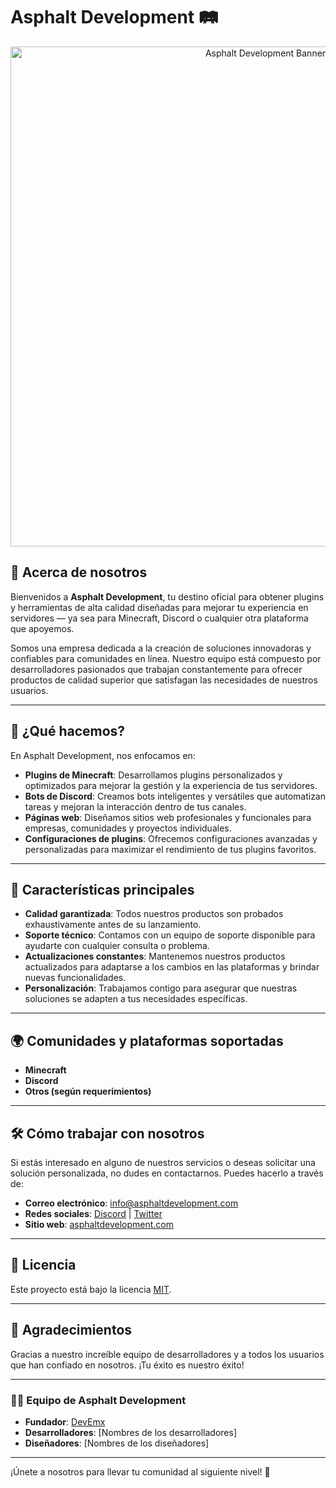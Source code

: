 # Asphalt Development 🛤️

<div align="center">
  <img src="https://media.discordapp.net/attachments/1057028411903705089/1385490129354752010/ChatGPT_Image_20_jun_2025_00_20_59.png?ex=685641bc&is=6854f03c&hm=7155b5b8d46d918c35645123649be28141cef2a6a530046a062c18f1636e24a5&=&format=webp&quality=lossless&width=818&height=545" alt="Asphalt Development Banner" width="800">
</div>

## 🌟 Acerca de nosotros 

Bienvenidos a **Asphalt Development**, tu destino oficial para obtener plugins y herramientas de alta calidad diseñadas para mejorar tu experiencia en servidores — ya sea para Minecraft, Discord o cualquier otra plataforma que apoyemos.

Somos una empresa dedicada a la creación de soluciones innovadoras y confiables para comunidades en línea. Nuestro equipo está compuesto por desarrolladores pasionados que trabajan constantemente para ofrecer productos de calidad superior que satisfagan las necesidades de nuestros usuarios.

---

## 💼 ¿Qué hacemos?

En Asphalt Development, nos enfocamos en:

- **Plugins de Minecraft**: Desarrollamos plugins personalizados y optimizados para mejorar la gestión y la experiencia de tus servidores.
- **Bots de Discord**: Creamos bots inteligentes y versátiles que automatizan tareas y mejoran la interacción dentro de tus canales.
- **Páginas web**: Diseñamos sitios web profesionales y funcionales para empresas, comunidades y proyectos individuales.
- **Configuraciones de plugins**: Ofrecemos configuraciones avanzadas y personalizadas para maximizar el rendimiento de tus plugins favoritos.

---

## 📝 Características principales

- **Calidad garantizada**: Todos nuestros productos son probados exhaustivamente antes de su lanzamiento.
- **Soporte técnico**: Contamos con un equipo de soporte disponible para ayudarte con cualquier consulta o problema.
- **Actualizaciones constantes**: Mantenemos nuestros productos actualizados para adaptarse a los cambios en las plataformas y brindar nuevas funcionalidades.
- **Personalización**: Trabajamos contigo para asegurar que nuestras soluciones se adapten a tus necesidades específicas.

---

## 🌍 Comunidades y plataformas soportadas

- **Minecraft**
- **Discord**
- **Otros (según requerimientos)**

---

## 🛠️ Cómo trabajar con nosotros

Si estás interesado en alguno de nuestros servicios o deseas solicitar una solución personalizada, no dudes en contactarnos. Puedes hacerlo a través de:

- **Correo electrónico**: info@asphaltdevelopment.com
- **Redes sociales**: [Discord](https://discord.gg/pp2M4xxwwq)  | [Twitter](https://twitter.com/asphalt_dev) 
- **Sitio web**: [asphaltdevelopment.com](https://asphaltdevelopment.com) 

---

## 📜 Licencia

Este proyecto está bajo la licencia [MIT](LICENSE).

---

## 🙌 Agradecimientos

Gracias a nuestro increíble equipo de desarrolladores y a todos los usuarios que han confiado en nosotros. ¡Tu éxito es nuestro éxito!

---

### 👨‍💻 Equipo de Asphalt Development

- **Fundador**: [DevEmx](https://github.com/DevEmx)
- **Desarrolladores**: [Nombres de los desarrolladores]
- **Diseñadores**: [Nombres de los diseñadores]

---

¡Únete a nosotros para llevar tu comunidad al siguiente nivel! 🚀
